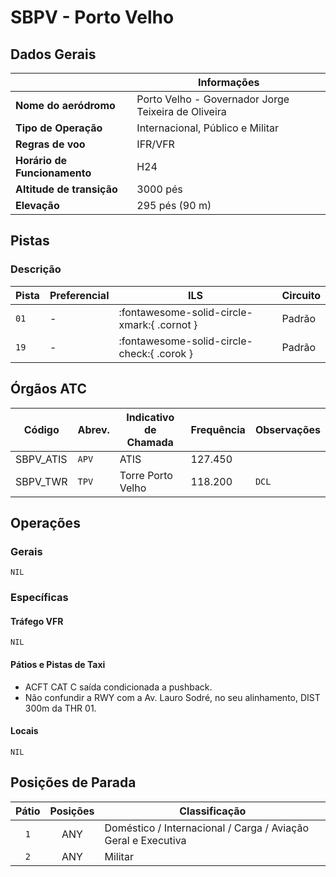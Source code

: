 # SBPV - Porto Velho

## Dados Gerais

|                              | Informações                                         |
|------------------------------|-----------------------------------------------------|
| **Nome do aeródromo**        | Porto Velho - Governador Jorge Teixeira de Oliveira |
| **Tipo de Operação**         | Internacional, Público e Militar                    |
| **Regras de voo**            | IFR/VFR                                             |
| **Horário de Funcionamento** | H24                                                 |
| **Altitude de transição**    | 3000 pés                                            |
| **Elevação**                 | 295 pés (90 m)                                      |

## Pistas

### Descrição

| Pista | Preferencial  | ILS                                         | Circuito   |
|-------|---------------|---------------------------------------------|------------|
| `01`  | -             | :fontawesome-solid-circle-xmark:{ .cornot } | Padrão     | 
| `19`  | -             | :fontawesome-solid-circle-check:{ .corok }  | Padrão     |

<!--
### Configurações

| Configuração | Decolagem   | Pouso       | Observações                                                                                     |
| ------------ | ----------- | ----------- | ----------------------------------------------------------------------------------------------- |
| **LESTE**    | `11L` `11R` | `11L` `11R` | Prioriza-se a `11L` nas saídas para o setor **NORTE** e a `11R` nas saídas para o setor **SUL** |
| **OESTE**    | `29L` `29R` | `29L` `29R` | Prioriza-se a `29R` nas saídas para o setor **NORTE** e a `29L` nas saídas para o setor **SUL** |
-->

## Órgãos ATC

| Código     | Abrev. | Indicativo de Chamada | Frequência | Observações |
| ---------- | ------ | --------------------- | ---------- | ----------- |
| SBPV_ATIS  | `APV`  | ATIS                  | 127.450    |             |
| SBPV_TWR   | `TPV`  | Torre Porto Velho     | 118.200    | `DCL`       |

## Operações

### Gerais

`NIL`

### Específicas

#### Tráfego VFR

`NIL`

#### Pátios e Pistas de Taxi

- ACFT CAT C saída condicionada a pushback.
- Não confundir a RWY com a Av. Lauro Sodré, no seu alinhamento, DIST 300m da THR 01.

#### Locais

`NIL`

## Posições de Parada

| Pátio     | Posições  | Classificação                                                 |
|:---------:|:---------:|---------------------------------------------------------------|
| `1`       | ANY       | Doméstico / Internacional / Carga / Aviação Geral e Executiva |
| `2`       | ANY       | Militar                                                       |